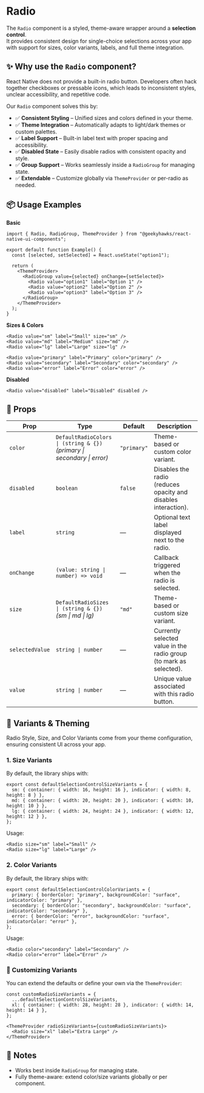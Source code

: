 # Radio

The `Radio` component is a styled, theme-aware wrapper around a **selection control**.  
It provides consistent design for single-choice selections across your app with support for sizes, color variants, labels, and full theme integration.

## ✨ Why use the `Radio` component?

React Native does not provide a built-in radio button. Developers often hack together checkboxes or pressable icons, which leads to inconsistent styles, unclear accessibility, and repetitive code.  

Our `Radio` component solves this by:

- ✅ **Consistent Styling** – Unified sizes and colors defined in your theme.  
- ✅ **Theme Integration** – Automatically adapts to light/dark themes or custom palettes.  
- ✅ **Label Support** – Built-in label text with proper spacing and accessibility.  
- ✅ **Disabled State** – Easily disable radios with consistent opacity and style.  
- ✅ **Group Support** – Works seamlessly inside a `RadioGroup` for managing state.  
- ✅ **Extendable** – Customize globally via `ThemeProvider` or per-radio as needed.  


## 📦 Usage Examples

**Basic**

```tsx
import { Radio, RadioGroup, ThemeProvider } from "@geekyhawks/react-native-ui-components";

export default function Example() {
  const [selected, setSelected] = React.useState("option1");

  return (
    <ThemeProvider>
      <RadioGroup value={selected} onChange={setSelected}>
        <Radio value="option1" label="Option 1" />
        <Radio value="option2" label="Option 2" />
        <Radio value="option3" label="Option 3" />
      </RadioGroup>
    </ThemeProvider>
  );
}
```

**Sizes & Colors**

```tsx
<Radio value="sm" label="Small" size="sm" />
<Radio value="md" label="Medium" size="md" />
<Radio value="lg" label="Large" size="lg" />

<Radio value="primary" label="Primary" color="primary" />
<Radio value="secondary" label="Secondary" color="secondary" />
<Radio value="error" label="Error" color="error" />
```

**Disabled**

```tsx
<Radio value="disabled" label="Disabled" disabled />
```


## 🔧 Props

| Prop            | Type                                                                         | Default     | Description                                                        |
| --------------- | ---------------------------------------------------------------------------- | ----------- | ------------------------------------------------------------------ |
| `color`         | `DefaultRadioColors \| (string & {})` <br> *(primary \| secondary \| error)* | `"primary"` | Theme-based or custom color variant.                               |
| `disabled`      | `boolean`                                                                    | `false`     | Disables the radio (reduces opacity and disables interaction).     |
| `label`         | `string`                                                                     | —           | Optional text label displayed next to the radio.                   |
| `onChange`      | `(value: string \| number) => void`                                          | —           | Callback triggered when the radio is selected.                     |
| `size`          | `DefaultRadioSizes \| (string & {})` <br> *(sm \| md \| lg)*                 | `"md"`      | Theme-based or custom size variant.                                |
| `selectedValue` | `string \| number`                                                           | —           | Currently selected value in the radio group (to mark as selected). |
| `value`         | `string \| number`                                                           | —           | Unique value associated with this radio button.                    |


## 🎨 Variants & Theming

Radio Style, Size, and Color Variants come from your theme configuration, ensuring consistent UI across your app.

### 1. Size Variants

By default, the library ships with:

```tsx
export const defaultSelectionControlSizeVariants = {
  sm: { container: { width: 16, height: 16 }, indicator: { width: 8, height: 8 } },
  md: { container: { width: 20, height: 20 }, indicator: { width: 10, height: 10 } },
  lg: { container: { width: 24, height: 24 }, indicator: { width: 12, height: 12 } },
};
```

Usage:

```tsx
<Radio size="sm" label="Small" />
<Radio size="lg" label="Large" />
```

### 2. Color Variants

By default, the library ships with:

```tsx
export const defaultSelectionControlColorVariants = {
  primary: { borderColor: "primary", backgroundColor: "surface", indicatorColor: "primary" },
  secondary: { borderColor: "secondary", backgroundColor: "surface", indicatorColor: "secondary" },
  error: { borderColor: "error", backgroundColor: "surface", indicatorColor: "error" },
};
```

Usage:

```tsx
<Radio color="secondary" label="Secondary" />
<Radio color="error" label="Error" />
```

### 🔧 Customizing Variants

You can extend the defaults or define your own via the `ThemeProvider`:

```tsx
const customRadioSizeVariants = {
  ...defaultSelectionControlSizeVariants,
  xl: { container: { width: 28, height: 28 }, indicator: { width: 14, height: 14 } },
};

<ThemeProvider radioSizeVariants={customRadioSizeVariants}>
  <Radio size="xl" label="Extra Large" />
</ThemeProvider>
```

## 📓 Notes

- Works best inside `RadioGroup` for managing state.
- Fully theme-aware: extend color/size variants globally or per component.
